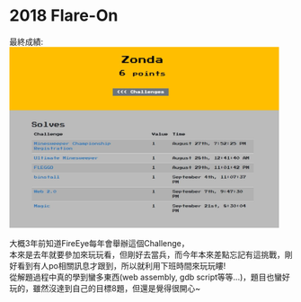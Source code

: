 # 2018 Flare-On

最終成績:  
<img src="score.JPG" width="480">  

大概3年前知道FireEye每年會舉辦這個Challenge，  
本來是去年就要參加來玩玩看，但剛好去當兵，而今年本來差點忘記有這挑戰，剛好看到有人po相關訊息才跟到，所以就利用下班時間來玩玩瞜!  
從解題過程中真的學到蠻多東西(web assembly, gdb script等等...)，題目也蠻好玩的，雖然沒達到自己的目標8題，但還是覺得很開心~  

